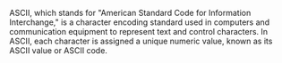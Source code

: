 ASCII, which stands for "American Standard Code for Information Interchange," is a character encoding standard used in computers and communication equipment to represent text and control characters. In ASCII, each character is assigned a unique numeric value, known as its ASCII value or ASCII code.


